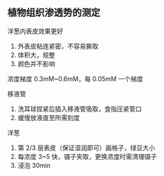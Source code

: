 ## 植物组织渗透势的测定
洋葱内表皮效果更好
1. 外表皮粘连紧密，不容易撕取
2. 体积大，规整
3. 颜色并不影响

浓度梯度
0.3mM~0.6mM，每 0.05mM 一个梯度

移液管
1. 洗耳球捏紧后插入移液管吸取，食指压紧管口
2. 缓慢放液直至所需刻度

 
洋葱
1. 第 2/3 层表皮（保证湿润即可）画格子，绿豆大小
2. 每浓度 3~5 快，镊子夹取，更换浓度时需清理镊子
3. 浸泡 30min 
